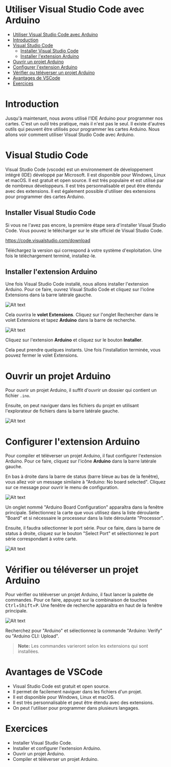 # Utiliser Visual Studio Code avec Arduino

- [Utiliser Visual Studio Code avec Arduino](#utiliser-visual-studio-code-avec-arduino)
- [Introduction](#introduction)
- [Visual Studio Code](#visual-studio-code)
  - [Installer Visual Studio Code](#installer-visual-studio-code)
  - [Installer l'extension Arduino](#installer-lextension-arduino)
- [Ouvrir un projet Arduino](#ouvrir-un-projet-arduino)
- [Configurer l'extension Arduino](#configurer-lextension-arduino)
- [Vérifier ou téléverser un projet Arduino](#vérifier-ou-téléverser-un-projet-arduino)
- [Avantages de VSCode](#avantages-de-vscode)
- [Exercices](#exercices)


# Introduction
Jusqu'à maintenant, nous avons utilisé l'IDE Arduino pour programmer nos cartes. C'est un outil très pratique, mais il n'est pas le seul. Il existe d'autres outils qui peuvent être utilisés pour programmer les cartes Arduino. Nous allons voir comment utiliser Visual Studio Code avec Arduino.

# Visual Studio Code
Visual Studio Code (vscode) est un environnement de développement intégré (IDE) développé par Microsoft. Il est disponible pour Windows, Linux et macOS. Il est gratuit et open source. Il est très populaire et est utilisé par de nombreux développeurs. Il est très personnalisable et peut être étendu avec des extensions. Il est également possible d'utiliser des extensions pour programmer des cartes Arduino.

## Installer Visual Studio Code
Si vous ne l'avez pas encore, la première étape sera d'installer Visual Studio Code. Vous pouvez le télécharger sur le site officiel de Visual Studio Code.

https://code.visualstudio.com/download

Téléchargez la version qui correspond à votre système d'exploitation. Une fois le téléchargement terminé, installez-le.

## Installer l'extension Arduino
Une fois Visual Studio Code installé, nous allons installer l'extension Arduino. Pour ce faire, ouvrez Visual Studio Code et cliquez sur l'icône Extensions dans la barre latérale gauche.

![Alt text](assets/vscode_extension_btn.png)

Cela ouvrira le **volet Extensions**. Cliquez sur l'onglet Rechercher dans le volet Extensions et tapez **Arduino** dans la barre de recherche.

![Alt text](assets/vscode_ext_search.gif)

Cliquez sur l'extension **Arduino** et cliquez sur le bouton **Installer**.

Cela peut prendre quelques instants. Une fois l'installation terminée, vous pouvez fermer le volet Extensions.

# Ouvrir un projet Arduino
Pour ouvrir un projet Arduino, il suffit d'ouvrir un dossier qui contient un fichier `.ino`.

Ensuite, on peut naviguer dans les fichiers du projet en utilisant l'explorateur de fichiers dans la barre latérale gauche.

![Alt text](assets/vscode_explorer.png)

# Configurer l'extension Arduino
Pour compiler et téléverser un projet Arduino, il faut configurer l'extension Arduino. Pour ce faire, cliquez sur l'icône **Arduino** dans la barre latérale gauche.

En bas à droite dans la barre de status (barre bleue au bas de la fenêtre), vous allez voir un message similaire à "Arduino: No board selected". Cliquez sur ce message pour ouvrir le menu de configuration.

![Alt text](assets/vsc_arduino_config.png)

Un onglet nommé "Arduino Board Configuration" apparaîtra dans la fenêtre principale. Sélectionnez la carte que vous utilisez dans la liste déroulante "Board" et si nécessaire le processeur dans la liste déroulante "Processor".

Ensuite, il faudra sélectionner le port série. Pour ce faire, dans la barre de status à droite, cliquez sur le bouton "Select Port" et sélectionnez le port série correspondant à votre carte.

![Alt text](assets/vsc_arduino_port.png)

# Vérifier ou téléverser un projet Arduino
Pour vérifier ou téléverser un projet Arduino, il faut lancer la palette de commandes. Pour ce faire, appuyez sur la combinaison de touches <kbd>Ctrl</kbd>+<kbd>Shift</kbd>+<kbd>P</kbd>. Une fenêtre de recherche apparaîtra en haut de la fenêtre principale.

![Alt text](assets/vsc_cmd_palette.png)

Recherchez pour "Arduino" et sélectionnez la commande "Arduino: Verify" ou "Arduino CLI: Upload".

> **Note:** Les commandes varieront selon les extensions qui sont installées.

# Avantages de VSCode
- Visual Studio Code est gratuit et open source.
- Il permet de facilement naviguer dans les fichiers d'un projet.
- Il est disponible pour Windows, Linux et macOS.
- Il est très personnalisable et peut être étendu avec des extensions.
- On peut l'utiliser pour programmer dans plusieurs langages.

# Exercices
- Installer Visual Studio Code.
- Installer et configurer l'extension Arduino.
- Ouvrir un projet Arduino.
- Compiler et téléverser un projet Arduino.


